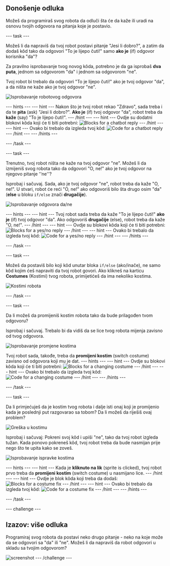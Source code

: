 ## Donošenje odluka

Možeš da programiraš svog robota da odluči šta će da kaže ili uradi na osnovu tvojih odgovora na pitanja koje je postavio.

--- task ---

Možeš li da napraviš da tvoj robot postavi pitanje "Jesi li dobro?", a zatim da dodaš kôd tako da odgovori "To je lijepo čuti!" samo **ako je** (if) odgovor korisnika "da"?

Za pravilno isprobavanje tvog novog kôda, potrebno je da ga isprobaš **dva puta**, jednom sa odgovorom "da" i jednom sa odgovorom "ne".

Tvoj robot bi trebalo da odgovori "To je lijepo čuti!" ako je tvoj odgovor "da", a da ništa ne kaže ako je tvoj odgovor "ne".

![Isprobavanje robotovog odgovora](images/chatbot-if-test.png)

--- hints --- --- hint --- Nakon što je tvoj robot rekao "Zdravo", sada treba i da te **pita** (ask) "Jesi li dobro?". **Ako je** (if) tvoj odgovor "da", robot treba da **kaže** (say) "To je lijepo čuti!". --- /hint --- --- hint --- Ovdje su dodatni blokovi kôda koji će ti biti potrebni: ![Blocks for a chatbot reply](images/chatbot-if-blocks.png) --- /hint --- --- hint --- Ovako bi trebalo da izgleda tvoj kôd: ![Code for a chatbot reply](images/chatbot-if-code.png) --- /hint --- --- /hints ---

--- /task ---

--- task ---

Trenutno, tvoj robot ništa ne kaže na tvoj odgovor "ne". Možeš li da izmijeniš svog robota tako da odgovori "O, ne!" ako je tvoj odgovor na njegovo pitanje ''ne''?

Isprobaj i sačuvaj. Sada, ako je tvoj odgovor "ne", robot treba da kaže "O, ne!". U stvari, robot će reći "O, ne!" ako odgovoriš bilo šta drugo osim "da" (**else** u bloku `if/else` znači **drugačije**).

![Isprobavanje odgovora da/ne](images/chatbot-if-else-test.png)

--- hints --- --- hint --- Tvoj robot sada treba da kaže "To je lijepo čuti!" **ako je** (if) tvoj odgovor "da". Ako odgovoriš **drugačije** (else), robot treba da kaže "O, ne!". --- /hint --- --- hint --- Ovdje su blokovi kôda koji će ti biti potrebni: ![Blocks for a yes/no reply](images/chatbot-if-else-blocks.png) --- /hint --- --- hint --- Ovako bi trebalo da izgleda tvoj kôd: ![Code for a yes/no reply](images/chatbot-if-else-code.png) --- /hint --- --- /hints ---

--- /task ---

--- task ---

Možeš da postaviš bilo koji kôd unutar bloka `if/else` (ako/inače), ne samo kôd kojim ćeš napraviti da tvoj robot govori. Ako klikneš na karticu **Costumes** (Kostimi) tvog robota, primijetićeš da ima nekoliko kostima.

![Kostimi robota](images/chatbot-costume-view.png)

--- /task ---

--- task ---

Da li možeš da promijeniš kostim robota tako da bude prilagođen tvom odgovoru?

Isprobaj i sačuvaj. Trebalo bi da vidiš da se lice tvog robota mijenja zavisno od tvog odgovora.

![Isprobavanje promjene kostima](images/chatbot-costume-test.png)

Tvoj robot sada, takođe, treba da **promijeni kostim** (switch costume) zavisno od odgovora koji mu je dat. --- hints --- --- hint --- Ovdje su blokovi kôda koji će ti biti potrebni: ![Blocks for a changing costume](images/chatbot-costume-blocks.png) --- /hint --- --- hint --- Ovako bi trebalo da izgleda tvoj kôd: ![Code for a changing costume](images/chatbot-costume-code.png) --- /hint --- --- /hints ---

--- /task ---

--- task ---

Da li primjećuješ da je kostim tvog robota i dalje isti onaj koji je promijenio kada je poslednji put razgovarao sa tobom? Da li možeš da riješiš ovaj problem?

![Greška u kostimu](images/chatbot-costume-bug-test.png)

Isprobaj i sačuvaj: Pokreni svoj kôd i upiši "ne", tako da tvoj robot izgleda tužan. Kada ponovo pokreneš kôd, tvoj robot treba da bude nasmijan prije nego što te upita kako se zoveš.

![Isprobavanje ispravke kostima](images/chatbot-costume-fix-test.png)

--- hints --- --- hint --- Kada je **kliknuto na lik** (sprite is clicked), tvoj robot prvo treba da **promijeni kostim** (switch costume) u nasmijano lice. --- /hint --- --- hint --- Ovdje je blok kôda koji treba da dodaš: ![Blocks for a costume fix](images/chatbot-costume-fix-blocks.png) --- /hint --- --- hint --- Ovako bi trebalo da izgleda tvoj kôd: ![Code for a costume fix](images/chatbot-costume-fix-code.png) --- /hint --- --- /hints ---

--- /task ---

--- challenge ---

## Izazov: više odluka

Programiraj svog robota da postavi neko drugo pitanje - neko na koje može da se odgovori sa "da" ili "ne". Možeš li da napraviš da robot odgovori u skladu sa tvojim odgovorom?

![screenshot](images/chatbot-joke.png) --- /challenge ---